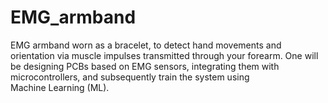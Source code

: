 # EMG_armband
EMG armband worn as a bracelet, to detect hand movements and orientation via muscle impulses transmitted through your forearm. One will be designing PCBs based on EMG sensors, integrating them with microcontrollers, and subsequently train the system using Machine Learning (ML).
